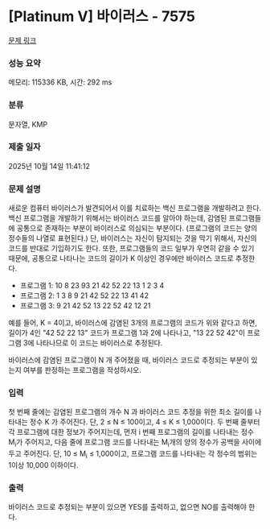 # [Platinum V] 바이러스 - 7575 

[문제 링크](https://www.acmicpc.net/problem/7575) 

### 성능 요약

메모리: 115336 KB, 시간: 292 ms

### 분류

문자열, KMP

### 제출 일자

2025년 10월 14일 11:41:12

### 문제 설명

<p>새로운 컴퓨터 바이러스가 발견되어서 이를 치료하는 백신 프로그램을 개발하려고 한다. 백신 프로그램을 개발하기 위해서는 바이러스 코드를 알아야 하는데, 감염된 프로그램들에 공통으로 존재하는 부분이 바이러스로 의심되는 부분이다. (프로그램의 코드는 양의 정수들의 나열로 표현된다.) 단, 바이러스는 자신이 탐지되는 것을 막기 위해서, 자신의 코드를 반대로 기입하기도 한다. 또한, 프로그램들의 코드 일부가 우연히 같을 수 있기 때문에, 공통으로 나타나는 코드의 길이가 K 이상인 경우에만 바이러스 코드로 추정한다.</p>

<ul>
	<li>프로그램 1: 10 8 23 93 21 42 52 22 13 1 2 3 4</li>
	<li>프로그램 2: 1 3 8 9 21 42 52 22 13 41 42</li>
	<li>프로그램 3: 9 21 42 52 13 22 52 42 12 21</li>
</ul>

<p>예를 들어, K = 4이고, 바이러스에 감염된 3개의 프로그램의 코드가 위와 같다고 하면, 길이가 4인 "42 52 22 13" 코드가 프로그램 1과 2에 나타나고, "13 22 52 42"이 프로그램 3에 나타나므로 이 코드는 바이러스로 추정된다.</p>

<p>바이러스에 감염된 프로그램이 N 개 주어졌을 때, 바이러스 코드로 추정되는 부분이 있는지 여부를 판정하는 프로그램을 작성하시오.</p>

### 입력 

 <p>첫 번째 줄에는 감염된 프로그램의 개수 N 과 바이러스 코드 추정을 위한 최소 길이를 나타내는 정수 K 가 주어진다. 단, 2 ≤ N ≤ 100이고, 4 ≤ K ≤ 1,000이다. 두 번째 줄부터 각 프로그램에 대한 정보가 주어지는데, 먼저 i 번째 프로그램의 길이를 나타내는 정수 M<sub>i</sub>가 주어지고, 다음 줄에 프로그램 코드를 나타내는 M<sub>i</sub>개의 양의 정수가 공백을 사이에 두고 주어진다. 단, 10 ≤ M<sub>i</sub> ≤ 1,000이고, 프로그램 코드를 나타내는 각 정수의 범위는 1이상 10,000 이하이다.</p>

### 출력 

 <p>바이러스 코드로 추정되는 부분이 있으면 YES를 출력하고, 없으면 NO를 출력해야 한다.</p>

